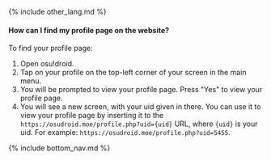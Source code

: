 {% include other_lang.md %}

#### How can I find my profile page on the website?

To find your profile page:

1. Open osu!droid.
2. Tap on your profile on the top-left corner of your screen in the main menu.
3. You will be prompted to view your profile page. Press "Yes" to view your profile page.
4. You will see a new screen, with your uid given in there. You can use it to view your profile page by inserting it to the `https://osudroid.moe/profile.php?uid={uid}` URL, where `{uid}` is your uid. For example: `https://osudroid.moe/profile.php?uid=5455`.

<!-- Don't touch this part thank you -->
{% include bottom_nav.md %}